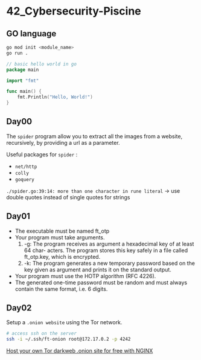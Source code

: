 # 42_Cybersecurity-Piscine


## GO language

```bash
go mod init <module_name>
go run .
```

```go
// basic hello world in go
package main

import "fmt"

func main() {
    fmt.Println("Hello, World!")
}
```
## Day00

The `spider` program allow you to extract all the images from a website, recursively, by
providing a url as a parameter.

Useful packages for `spider` : 
- `net/http`
- `colly`
- `goquery`


```./spider.go:39:14: more than one character in rune literal```
-> use double quotes instead of single quotes for strings

## Day01

- The executable must be named ft_otp
- Your program must take arguments.
  1. -g: The program receives as argument a hexadecimal key of at least 64 char-
acters. The program stores this key safely in a file called ft_otp.key, which
is encrypted.
    2. -k: The program generates a new temporary password based on the key given
as argument and prints it on the standard output.
- Your program must use the HOTP algorithm (RFC 4226).
- The generated one-time password must be random and must always contain the
same format, i.e. 6 digits.

## Day02

Setup a `.onion website` using the Tor network.

```bash
# access ssh on the server
ssh -i ~/.ssh/ft-onion root@172.17.0.2 -p 4242
```

[Host your own Tor darkweb .onion site for free with NGINX](https://www.youtube.com/watch?v=6BV-3yWzWcI&t=10s)